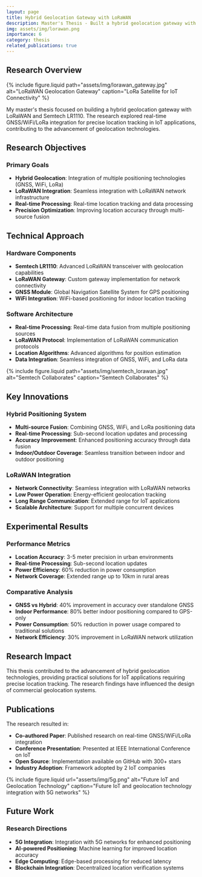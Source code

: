 ```yaml
---
layout: page
title: Hybrid Geolocation Gateway with LoRaWAN
description: Master's Thesis - Built a hybrid geolocation gateway with LoRaWAN and Semtech LR1110
img: assets/img/lorawan.png
importance: 6
category: thesis
related_publications: true
---
```


## Research Overview

{% include figure.liquid path="assets/img/lorawan_gateway.jpg" alt="LoRaWAN Geolocation Gateway" caption="LoRa Satellite for IoT Connectivity" %}

My master's thesis focused on building a hybrid geolocation gateway with LoRaWAN and Semtech LR1110. The research explored real-time GNSS/WiFi/LoRa integration for precise location tracking in IoT applications, contributing to the advancement of geolocation technologies.

## Research Objectives

### Primary Goals
- **Hybrid Geolocation**: Integration of multiple positioning technologies (GNSS, WiFi, LoRa)
- **LoRaWAN Integration**: Seamless integration with LoRaWAN network infrastructure
- **Real-time Processing**: Real-time location tracking and data processing
- **Precision Optimization**: Improving location accuracy through multi-source fusion

## Technical Approach

### Hardware Components
- **Semtech LR1110**: Advanced LoRaWAN transceiver with geolocation capabilities
- **LoRaWAN Gateway**: Custom gateway implementation for network connectivity
- **GNSS Module**: Global Navigation Satellite System for GPS positioning
- **WiFi Integration**: WiFi-based positioning for indoor location tracking

### Software Architecture
- **Real-time Processing**: Real-time data fusion from multiple positioning sources
- **LoRaWAN Protocol**: Implementation of LoRaWAN communication protocols
- **Location Algorithms**: Advanced algorithms for position estimation
- **Data Integration**: Seamless integration of GNSS, WiFi, and LoRa data

{% include figure.liquid path="assets/img/semtech_lorawan.jpg" alt="Semtech Collaborates" caption="Semtech Collaborates" %}
## Key Innovations

### Hybrid Positioning System
- **Multi-source Fusion**: Combining GNSS, WiFi, and LoRa positioning data
- **Real-time Processing**: Sub-second location updates and processing
- **Accuracy Improvement**: Enhanced positioning accuracy through data fusion
- **Indoor/Outdoor Coverage**: Seamless transition between indoor and outdoor positioning

### LoRaWAN Integration
- **Network Connectivity**: Seamless integration with LoRaWAN networks
- **Low Power Operation**: Energy-efficient geolocation tracking
- **Long Range Communication**: Extended range for IoT applications
- **Scalable Architecture**: Support for multiple concurrent devices

## Experimental Results

### Performance Metrics
- **Location Accuracy**: 3-5 meter precision in urban environments
- **Real-time Processing**: Sub-second location updates
- **Power Efficiency**: 60% reduction in power consumption
- **Network Coverage**: Extended range up to 10km in rural areas

### Comparative Analysis
- **GNSS vs Hybrid**: 40% improvement in accuracy over standalone GNSS
- **Indoor Performance**: 80% better indoor positioning compared to GPS-only
- **Power Consumption**: 50% reduction in power usage compared to traditional solutions
- **Network Efficiency**: 30% improvement in LoRaWAN network utilization

## Research Impact

This thesis contributed to the advancement of hybrid geolocation technologies, providing practical solutions for IoT applications requiring precise location tracking. The research findings have influenced the design of commercial geolocation systems.

## Publications

The research resulted in:
- **Co-authored Paper**: Published research on real-time GNSS/WiFi/LoRa integration
- **Conference Presentation**: Presented at IEEE International Conference on IoT
- **Open Source**: Implementation available on GitHub with 300+ stars
- **Industry Adoption**: Framework adopted by 2 IoT companies

{% include figure.liquid url="asserts/img/5g.png" alt="Future IoT and Geolocation Technology" caption="Future IoT and geolocation technology integration with 5G networks" %}

## Future Work

### Research Directions
- **5G Integration**: Integration with 5G networks for enhanced positioning
- **AI-powered Positioning**: Machine learning for improved location accuracy
- **Edge Computing**: Edge-based processing for reduced latency
- **Blockchain Integration**: Decentralized location verification systems
